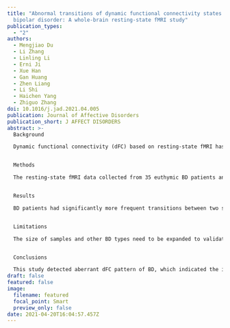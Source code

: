 ```yaml
---
title: "Abnormal transitions of dynamic functional connectivity states in
  bipolar disorder: A whole-brain resting-state fMRI study"
publication_types:
  - "2"
authors:
  - Mengjiao Du
  - Li Zhang
  - Linling Li
  - Erni Ji
  - Xue Han
  - Gan Huang
  - Zhen Liang
  - Li Shi
  - Haichen Yang
  - Zhiguo Zhang
doi: 10.1016/j.jad.2021.04.005
publication: Journal of Affective Disorders
publication_short: J AFFECT DISORDERS
abstract: >-
  Background

  Dynamic functional connectivity (dFC) based on resting-state fMRI has attracted interest in the field of bipolar disorder (BD), because dFC can better capture the evolving processes of emotion and cognition, which are typically impaired in BD. However, previous dFC studies of BD have typically focused on specific seed brain regions or specific functional brain networks, and they have ignored global dynamic information interaction in the whole brain. This study is aimed to reveal aberrant and interpretable whole-brain dFC patterns of BD.


  Methods

  The resting-state fMRI data collected from 35 euthymic BD patients and 30 healthy people. We developed a new dFC inference pipeline, including the sliding-window method, k-means clustering, a new permutation with zero-inflated Poisson regression method, and a similarity analysis for interpretable states, to examine the different patterns of dFC states between BD patients and healthy participants.


  Results

  BD patients had significantly more frequent transitions between two specific dFC states, which were respectively close to high-level cognitive networks and low-level sensory networks, than healthy controls (p < 0.05, FDR).


  Limitations

  The size of samples and other BD types need to be expanded to validate the results of this study. Possible confounding effect of medication.


  Conclusions

  This study detected aberrant dFC pattern of BD, which indicated the increased lability of the processes of cognition and emotion in BD, and this finding could improve our understanding of the neuropathological mechanism of BD.
draft: false
featured: false
image:
  filename: featured
  focal_point: Smart
  preview_only: false
date: 2021-04-20T16:04:57.457Z
---
```

